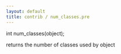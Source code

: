 ```yaml
---
layout: default
title: contrib / num_classes.pre
---
```



int num_classes(object);

returns the number of classes used by object
